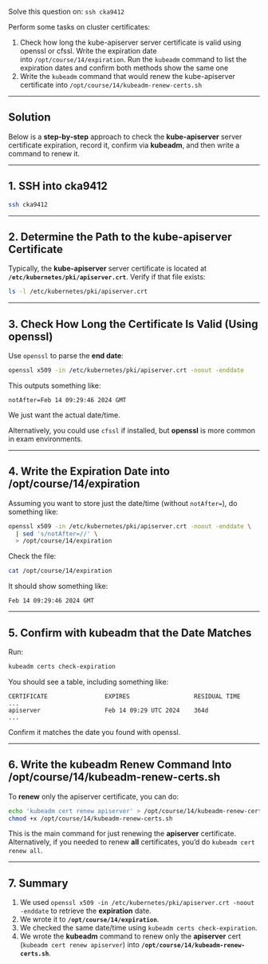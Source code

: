 Solve this question on: `ssh cka9412`

Perform some tasks on cluster certificates:

1. Check how long the kube-apiserver server certificate is valid using openssl or cfssl. Write the expiration date into `/opt/course/14/expiration`. Run the `kubeadm` command to list the expiration dates and confirm both methods show the same one
2. Write the `kubeadm` command that would renew the kube-apiserver certificate into `/opt/course/14/kubeadm-renew-certs.sh`

---


## Solution 

Below is a **step‐by‐step** approach to check the **kube-apiserver** server certificate expiration, record it, confirm via **kubeadm**, and then write a command to renew it.

---

## 1. SSH into cka9412

```bash
ssh cka9412
```

---

## 2. Determine the Path to the kube-apiserver Certificate

Typically, the **kube-apiserver** server certificate is located at **`/etc/kubernetes/pki/apiserver.crt`**. Verify if that file exists:

```bash
ls -l /etc/kubernetes/pki/apiserver.crt
```

---

## 3. Check How Long the Certificate Is Valid (Using openssl)

Use `openssl` to parse the **end date**:

```bash
openssl x509 -in /etc/kubernetes/pki/apiserver.crt -noout -enddate
```

This outputs something like:

```
notAfter=Feb 14 09:29:46 2024 GMT
```

We just want the actual date/time.

Alternatively, you could use `cfssl` if installed, but **openssl** is more common in exam environments.

---

## 4. Write the Expiration Date into /opt/course/14/expiration

Assuming you want to store just the date/time (without `notAfter=`), do something like:

```bash
openssl x509 -in /etc/kubernetes/pki/apiserver.crt -noout -enddate \
  | sed 's/notAfter=//' \
  > /opt/course/14/expiration
```

Check the file:

```bash
cat /opt/course/14/expiration
```

It should show something like:

```
Feb 14 09:29:46 2024 GMT
```

---

## 5. Confirm with kubeadm that the Date Matches

Run:

```bash
kubeadm certs check-expiration
```

You should see a table, including something like:

```
CERTIFICATE                EXPIRES                  RESIDUAL TIME   ...
apiserver                  Feb 14 09:29 UTC 2024    364d            ...
```

Confirm it matches the date you found with openssl.

---

## 6. Write the kubeadm Renew Command Into /opt/course/14/kubeadm-renew-certs.sh

To **renew** only the apiserver certificate, you can do:

```bash
echo 'kubeadm cert renew apiserver' > /opt/course/14/kubeadm-renew-certs.sh
chmod +x /opt/course/14/kubeadm-renew-certs.sh
```

This is the main command for just renewing the **apiserver** certificate. Alternatively, if you needed to renew **all** certificates, you’d do `kubeadm cert renew all`.

---

## 7. Summary

1. We used `openssl x509 -in /etc/kubernetes/pki/apiserver.crt -noout -enddate` to retrieve the **expiration** date.
2. We wrote it to **`/opt/course/14/expiration`**.
3. We checked the same date/time using `kubeadm certs check-expiration`.
4. We wrote the **kubeadm** command to renew only the **apiserver** cert (`kubeadm cert renew apiserver`) into **`/opt/course/14/kubeadm-renew-certs.sh`**.